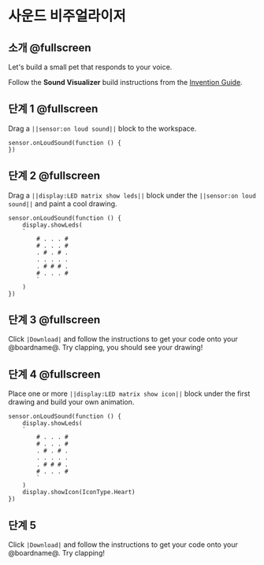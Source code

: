 # 사운드 비주얼라이저

## 소개 @fullscreen

Let's build a small pet that responds to your voice.

Follow the **Sound Visualizer** build instructions from the [Invention Guide](https://github.com/SeeedDocument/Bazzar_Attachment/raw/master/110060822/res/Grove%20Zero%20STEM%20Starter%20Kit%20Invention%20Guidance.pdf).

## 단계 1 @fullscreen

Drag a `||sensor:on loud sound||` block to the workspace.

```blocks
sensor.onLoudSound(function () {
})
```

## 단계 2 @fullscreen

Drag a `||display:LED matrix show leds||` block under the `||sensor:on loud sound||` and paint a cool drawing.

```blocks
sensor.onLoudSound(function () {
    display.showLeds(
    `
        # . . . #
        # . . . #
        . # . # .
        . . . . .
        . # # # .
        # . . . #
        `
    )
})
```

## 단계 3 @fullscreen

Click `|Download|` and follow the instructions to get your code onto your @boardname@. Try clapping, you should see your drawing!

## 단계 4 @fullscreen

Place one or more `||display:LED matrix show icon||` block under the first drawing and build your own animation.

```blocks
sensor.onLoudSound(function () {
    display.showLeds(
    `
        # . . . #
        # . . . #
        . # . # .
        . . . . .
        . # # # .
        # . . . #
        `
    )
    display.showIcon(IconType.Heart)
})
```

## 단계 5

Click `|Download|` and follow the instructions to get your code onto your @boardname@. Try clapping!